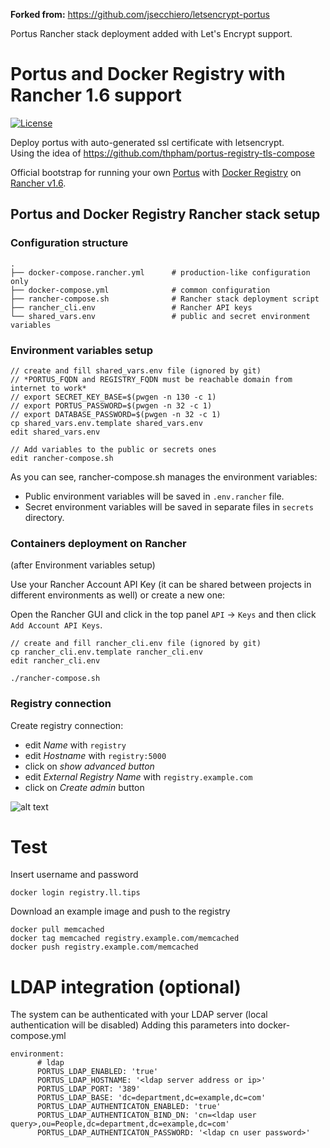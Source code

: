 **Forked from:**
https://github.com/jsecchiero/letsencrypt-portus

Portus Rancher stack deployment added with Let's Encrypt support.

# Portus and Docker Registry with Rancher 1.6 support

[![License](https://img.shields.io/github/license/mgbi/compose-portus.svg?maxAge=8600)]()

Deploy portus with auto-generated ssl certificate with letsencrypt.  
Using the idea of https://github.com/thpham/portus-registry-tls-compose

Official bootstrap for running your own [Portus](http://port.us.org/) with [Docker Registry](https://docs.docker.com/registry/)
on [Rancher v1.6](https://rancher.com/docs/rancher/v1.6/en/).

## Portus and Docker Registry Rancher stack setup

### Configuration structure
```
.
├── docker-compose.rancher.yml      # production-like configuration only
├── docker-compose.yml              # common configuration
├── rancher-compose.sh              # Rancher stack deployment script
├── rancher_cli.env                 # Rancher API keys
└── shared_vars.env                 # public and secret environment variables
```

### Environment variables setup
```
// create and fill shared_vars.env file (ignored by git)
// *PORTUS_FQDN and REGISTRY_FQDN must be reachable domain from internet to work*
// export SECRET_KEY_BASE=$(pwgen -n 130 -c 1)
// export PORTUS_PASSWORD=$(pwgen -n 32 -c 1)
// export DATABASE_PASSWORD=$(pwgen -n 32 -c 1)
cp shared_vars.env.template shared_vars.env
edit shared_vars.env

// Add variables to the public or secrets ones
edit rancher-compose.sh
```
As you can see, rancher-compose.sh manages the environment variables:
* Public environment variables will be saved in `.env.rancher` file.
* Secret environment variables will be saved in separate files in `secrets` directory.


### Containers deployment on Rancher
(after Environment variables setup)

Use your Rancher Account API Key (it can be shared between projects in different
environments as well) or create a new one:

Open the Rancher GUI and click in the top panel `API` → `Keys` and then click
`Add Account API Keys`.
```
// create and fill rancher_cli.env file (ignored by git)
cp rancher_cli.env.template rancher_cli.env
edit rancher_cli.env

./rancher-compose.sh
```

### Registry connection

Create registry connection:
- edit _Name_ with `registry`
- edit _Hostname_ with `registry:5000`
- click on _show advanced button_
- edit _External Registry Name_ with `registry.example.com`
- click on _Create admin_ button

![alt text](https://raw.githubusercontent.com/jsecchiero/letsencrypt-portus/master/doc/registry.png)

# Test

Insert username and password
```
docker login registry.ll.tips
```

Download an example image and push to the registry
```
docker pull memcached
docker tag memcached registry.example.com/memcached
docker push registry.example.com/memcached
```

# LDAP integration (optional)
The system can be authenticated with your LDAP server (local authentication will be disabled)
Adding this parameters into docker-compose.yml

```
environment:
      # ldap
      PORTUS_LDAP_ENABLED: 'true'
      PORTUS_LDAP_HOSTNAME: '<ldap server address or ip>'
      PORTUS_LDAP_PORT: '389'
      PORTUS_LDAP_BASE: 'dc=department,dc=example,dc=com'
      PORTUS_LDAP_AUTHENTICATON_ENABLED: 'true'
      PORTUS_LDAP_AUTHENTICATON_BIND_DN: 'cn=<ldap user query>,ou=People,dc=department,dc=example,dc=com'
      PORTUS_LDAP_AUTHENTICATON_PASSWORD: '<ldap cn user password>'
```
